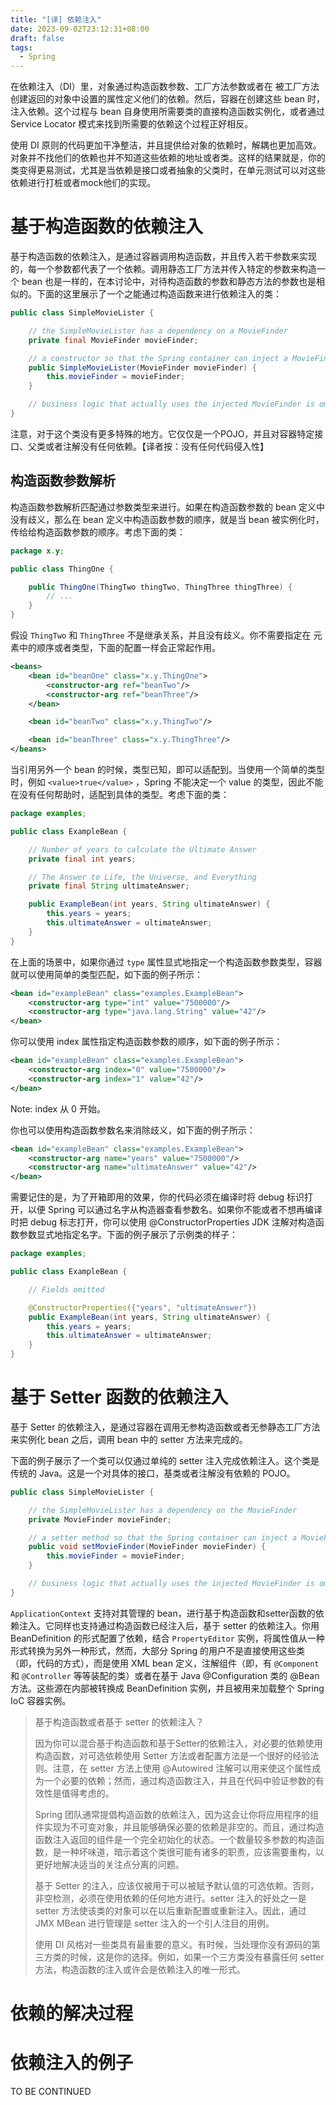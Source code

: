 ```yaml
---
title: "[译] 依赖注入"
date: 2023-09-02T23:12:31+08:00
draft: false
tags:
  - Spring
---
```


在依赖注入（DI）里，对象通过构造函数参数、工厂方法参数或者在
被工厂方法创建返回的对象中设置的属性定义他们的依赖。然后，容器在创建这些 bean 时，注入依赖。这个过程与 bean 自身使用所需要类的直接构造函数实例化，或者通过 Service Locator 模式来找到所需要的依赖这个过程正好相反。

使用 DI 原则的代码更加干净整洁，并且提供给对象的依赖时，解耦也更加高效。对象并不找他们的依赖也并不知道这些依赖的地址或者类。这样的结果就是，你的类变得更易测试，尤其是当依赖是接口或者抽象的父类时，在单元测试可以对这些依赖进行打桩或者mock他们的实现。

# 基于构造函数的依赖注入

基于构造函数的依赖注入，是通过容器调用构造函数，并且传入若干参数来实现的，每一个参数都代表了一个依赖。调用静态工厂方法并传入特定的参数来构造一个 bean 也是一样的，在本讨论中，对待构造函数的参数和静态方法的参数也是相似的。下面的这里展示了一个之能通过构造函数来进行依赖注入的类：

```Java
public class SimpleMovieLister {

	// the SimpleMovieLister has a dependency on a MovieFinder
	private final MovieFinder movieFinder;

	// a constructor so that the Spring container can inject a MovieFinder
	public SimpleMovieLister(MovieFinder movieFinder) {
		this.movieFinder = movieFinder;
	}

	// business logic that actually uses the injected MovieFinder is omitted...
}

```

注意，对于这个类没有更多特殊的地方。它仅仅是一个POJO，并且对容器特定接口、父类或者注解没有任何依赖。【译者按：没有任何代码侵入性】

## 构造函数参数解析

构造函数参数解析匹配通过参数类型来进行。如果在构造函数参数的 bean 定义中没有歧义，那么在 bean 定义中构造函数参数的顺序，就是当 bean 被实例化时，传给给构造函数参数的顺序。考虑下面的类：

```Java
package x.y;

public class ThingOne {

	public ThingOne(ThingTwo thingTwo, ThingThree thingThree) {
		// ...
	}
}

```

假设 `ThingTwo` 和 `ThingThree` 不是继承关系，并且没有歧义。你不需要指定在 <constructor-arg/> 元素中的顺序或者类型，下面的配置一样会正常起作用。

```XML
<beans>
	<bean id="beanOne" class="x.y.ThingOne">
		<constructor-arg ref="beanTwo"/>
		<constructor-arg ref="beanThree"/>
	</bean>

	<bean id="beanTwo" class="x.y.ThingTwo"/>

	<bean id="beanThree" class="x.y.ThingThree"/>
</beans>

```

当引用另外一个 bean 的时候，类型已知，即可以适配到。当使用一个简单的类型时，例如 `<value>true</value>` ，Spring 不能决定一个 value 的类型，因此不能在没有任何帮助时，适配到具体的类型。考虑下面的类：

```Java
package examples;

public class ExampleBean {

	// Number of years to calculate the Ultimate Answer
	private final int years;

	// The Answer to Life, the Universe, and Everything
	private final String ultimateAnswer;

	public ExampleBean(int years, String ultimateAnswer) {
		this.years = years;
		this.ultimateAnswer = ultimateAnswer;
	}
}
```

在上面的场景中，如果你通过 `type` 属性显式地指定一个构造函数参数类型，容器就可以使用简单的类型匹配，如下面的例子所示：

```XML
<bean id="exampleBean" class="examples.ExampleBean">
	<constructor-arg type="int" value="7500000"/>
	<constructor-arg type="java.lang.String" value="42"/>
</bean>

```

你可以使用 index 属性指定构造函数参数的顺序，如下面的例子所示：

```XML
<bean id="exampleBean" class="examples.ExampleBean">
	<constructor-arg index="0" value="7500000"/>
	<constructor-arg index="1" value="42"/>
</bean>
```

Note: index 从 0 开始。


你也可以使用构造函数参数名来消除歧义，如下面的例子所示：

```XML
<bean id="exampleBean" class="examples.ExampleBean">
	<constructor-arg name="years" value="7500000"/>
	<constructor-arg name="ultimateAnswer" value="42"/>
</bean>

```

需要记住的是，为了开箱即用的效果，你的代码必须在编译时将 debug 标识打开，以便 Spring 可以通过名字从构造器查看参数名。如果你不能或者不想再编译时把 debug 标志打开，你可以使用 @ConstructorProperties JDK 注解对构造函数参数显式地指定名字。下面的例子展示了示例类的样子：

```Java
package examples;

public class ExampleBean {

	// Fields omitted

	@ConstructorProperties({"years", "ultimateAnswer"})
	public ExampleBean(int years, String ultimateAnswer) {
		this.years = years;
		this.ultimateAnswer = ultimateAnswer;
	}
}
```

# 基于 Setter 函数的依赖注入

基于 Setter 的依赖注入，是通过容器在调用无参构造函数或者无参静态工厂方法来实例化 bean 之后，调用 bean 中的 setter 方法来完成的。

下面的例子展示了一个类可以仅通过单纯的 setter 注入完成依赖注入。这个类是传统的 Java。这是一个对具体的接口，基类或者注解没有依赖的 POJO。

```Java
public class SimpleMovieLister {

	// the SimpleMovieLister has a dependency on the MovieFinder
	private MovieFinder movieFinder;

	// a setter method so that the Spring container can inject a MovieFinder
	public void setMovieFinder(MovieFinder movieFinder) {
		this.movieFinder = movieFinder;
	}

	// business logic that actually uses the injected MovieFinder is omitted...
}

```

`ApplicationContext` 支持对其管理的 bean，进行基于构造函数和setter函数的依赖注入。它同样也支持通过构造函数已经注入后，基于 setter 的依赖注入。你用 BeanDefinition 的形式配置了依赖，结合 `PropertyEditor` 实例，将属性值从一种形式转换为另外一种形式，然而，大部分 Spring 的用户不是直接使用这些类（即，代码的方式），而是使用 XML bean 定义，注解组件（即，有 `@Component` 和 `@Controller` 等等装配的类）或者在基于 Java @Configuration 类的 @Bean 方法。这些源在内部被转换成 BeanDefinition 实例，并且被用来加载整个 Spring IoC 容器实例。


> 基于构造函数或者基于 setter 的依赖注入？
>
> 因为你可以混合基于构造函数和基于Setter的依赖注入，对必要的依赖使用构造函数，对可选依赖使用 Setter 方法或者配置方法是一个很好的经验法则。注意，在 setter 方法上使用 @Autowired 注解可以用来使这个属性成为一个必要的依赖；然而，通过构造函数注入，并且在代码中验证参数的有效性是值得考虑的。
>
> Spring 团队通常提倡构造函数的依赖注入，因为这会让你将应用程序的组件实现为不可变对象，并且能够确保必要的依赖是非空的。而且，通过构造函数注入返回的组件是一个完全初始化的状态。一个数量较多参数的构造函数，是一种坏味道，暗示着这个类很可能有诸多的职责，应该需要重构，以更好地解决适当的关注点分离的问题。
>
> 基于 Setter 的注入，应该仅被用于可以被赋予默认值的可选依赖。否则，非空检测，必须在使用依赖的任何地方进行。setter 注入的好处之一是 setter 方法使该类的对象可以在以后重新配置或重新注入。因此，通过 JMX MBean 进行管理是 setter 注入的一个引人注目的用例。
>
> 使用 DI 风格对一些类具有最重要的意义。有时候，当处理你没有源码的第三方类的时候，这是你的选择。例如，如果一个三方类没有暴露任何 setter 方法，构造函数的注入或许会是依赖注入的唯一形式。

# 依赖的解决过程

# 依赖注入的例子

TO BE CONTINUED
